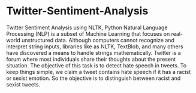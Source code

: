 # Twitter-Sentiment-Analysis
Twitter Sentiment Analysis using NLTK, Python
Natural Language Processing (NLP) is a subset of Machine Learning that focuses on real-world unstructured data. Although computers cannot recognize and interpret string inputs, libraries like as NLTK, TextBlob, and many others have discovered a means to handle strings mathematically. Twitter is a forum where most individuals share their thoughts about the present situation.
The objective of this task is to detect hate speech in tweets. To keep things simple, we claim a tweet contains hate speech if it has a racist or sexist emotion. So the objective is to distinguish between racist and sexist tweets.
